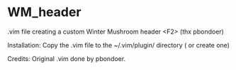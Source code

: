 # WM_header
.vim file creating a custom Winter Mushroom header &lt;F2> (thx pbondoer) 

Installation:
Copy the .vim file to the ~/.vim/plugin/ directory   ( or create one)


Credits:
Original .vim done by pbondoer.
